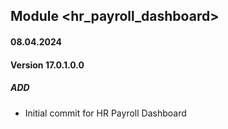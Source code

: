 ## Module <hr_payroll_dashboard>

#### 08.04.2024
#### Version 17.0.1.0.0
##### ADD

- Initial commit for HR Payroll Dashboard
